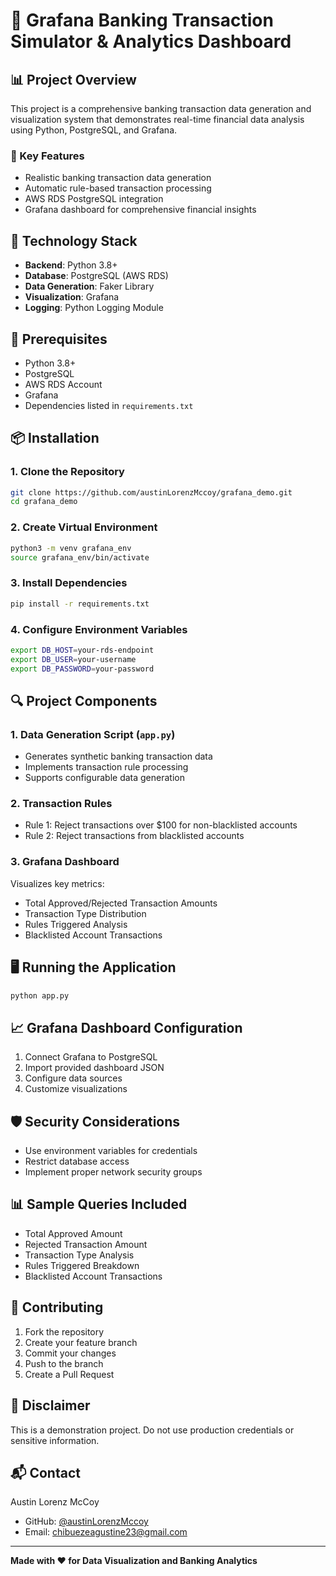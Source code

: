# 🏦 Grafana Banking Transaction Simulator & Analytics Dashboard

## 📊 Project Overview

This project is a comprehensive banking transaction data generation and visualization system that demonstrates real-time financial data analysis using Python, PostgreSQL, and Grafana.

### 🌟 Key Features
- Realistic banking transaction data generation
- Automatic rule-based transaction processing
- AWS RDS PostgreSQL integration
- Grafana dashboard for comprehensive financial insights

## 🚀 Technology Stack
- **Backend**: Python 3.8+
- **Database**: PostgreSQL (AWS RDS)
- **Data Generation**: Faker Library
- **Visualization**: Grafana
- **Logging**: Python Logging Module

## 🔧 Prerequisites
- Python 3.8+
- PostgreSQL
- AWS RDS Account
- Grafana
- Dependencies listed in `requirements.txt`

## 📦 Installation

### 1. Clone the Repository
```bash
git clone https://github.com/austinLorenzMccoy/grafana_demo.git
cd grafana_demo
```

### 2. Create Virtual Environment
```bash
python3 -m venv grafana_env
source grafana_env/bin/activate
```

### 3. Install Dependencies
```bash
pip install -r requirements.txt
```

### 4. Configure Environment Variables
```bash
export DB_HOST=your-rds-endpoint
export DB_USER=your-username
export DB_PASSWORD=your-password
```

## 🔍 Project Components

### 1. Data Generation Script (`app.py`)
- Generates synthetic banking transaction data
- Implements transaction rule processing
- Supports configurable data generation

### 2. Transaction Rules
- Rule 1: Reject transactions over $100 for non-blacklisted accounts
- Rule 2: Reject transactions from blacklisted accounts

### 3. Grafana Dashboard
Visualizes key metrics:
- Total Approved/Rejected Transaction Amounts
- Transaction Type Distribution
- Rules Triggered Analysis
- Blacklisted Account Transactions

## 🖥️ Running the Application
```bash
python app.py
```

## 📈 Grafana Dashboard Configuration
1. Connect Grafana to PostgreSQL
2. Import provided dashboard JSON
3. Configure data sources
4. Customize visualizations

## 🛡️ Security Considerations
- Use environment variables for credentials
- Restrict database access
- Implement proper network security groups

## 📊 Sample Queries Included
- Total Approved Amount
- Rejected Transaction Amount
- Transaction Type Analysis
- Rules Triggered Breakdown
- Blacklisted Account Transactions

## 🤝 Contributing
1. Fork the repository
2. Create your feature branch
3. Commit your changes
4. Push to the branch
5. Create a Pull Request

## 🚨 Disclaimer
This is a demonstration project. Do not use production credentials or sensitive information.

## 📬 Contact
Austin Lorenz McCoy
- GitHub: [@austinLorenzMccoy](https://github.com/austinLorenzMccoy)
- Email: chibuezeagustine23@gmail.com

---

**Made with ❤️ for Data Visualization and Banking Analytics**
